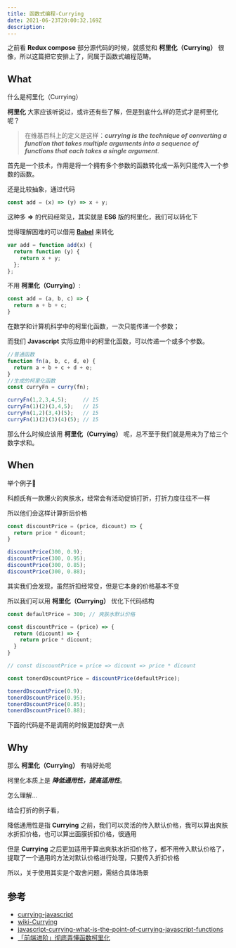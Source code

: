 ```yaml
---
title: 函数式编程-Currying
date: 2021-06-23T20:00:32.169Z
description: 
---
```


之前看 **Redux compose** 部分源代码的时候，就感觉和 **柯里化（Currying）** 很像，所以这篇把它安排上了，同属于函数式编程范畴。

## What

什么是柯里化（Currying）

**柯里化** 大家应该听说过，或许还有些了解，但是到底什么样的范式才是柯里化呢？

>在维基百科上的定义是这样：***currying is the technique of converting a function that takes multiple arguments into a sequence of functions that each takes a single argument***.

首先是一个技术，作用是将一个拥有多个参数的函数转化成一系列只能传入一个参数的函数。

还是比较抽象，通过代码

``` js
const add = (x) => (y) => x + y;
```

这种多 **=>** 的代码经常见，其实就是 **ES6** 版的柯里化，我们可以转化下

觉得理解困难的可以借用 **[Babel](https://www.babeljs.cn/repl)** 来转化

``` js
var add = function add(x) {
  return function (y) {
    return x + y;
  };
};
```

不用 **柯里化（Currying）**:

``` js
const add = (a, b, c) => {
  return a + b + c;
}
```

在数学和计算机科学中的柯里化函数，一次只能传递一个参数；

而我们 **Javascript** 实际应用中的柯里化函数，可以传递一个或多个参数。

``` js
//普通函数
function fn(a, b, c, d, e) {
  return a + b + c + d + e;
}
//生成的柯里化函数
const curryFn = curry(fn);

curryFn(1,2,3,4,5);     // 15
curryFn(1)(2)(3,4,5);   // 15
curryFn(1,2)(3,4)(5);   // 15
curryFn(1)(2)(3)(4)(5); // 15

```

那么什么时候应该用 **柯里化（Currying）** 呢，总不至于我们就是用来为了给三个数字求和。

## When

举个例子🌰

科颜氏有一款爆火的爽肤水，经常会有活动促销打折，打折力度往往不一样

所以他们会这样计算折后价格

``` js
const discountPrice = (price, dicount) => {
  return price * dicount;
}

discountPrice(300, 0.9);
discountPrice(300, 0.95);
discountPrice(300, 0.85);
discountPrice(300, 0.88);
```

其实我们会发现，虽然折扣经常变，但是它本身的价格基本不变

所以我们可以用 **柯里化（Currying）** 优化下代码结构

``` js
const defaultPrice = 300; // 爽肤水默认价格

const discountPrice = (price) => {
  return (dicount) => {
    return price * dicount;
  }
}

// const discountPrice = price => dicount => price * dicount

const tonerdDscountPrice = discountPrice(defaultPrice);

tonerdDscountPrice(0.9);
tonerdDscountPrice(0.95);
tonerdDscountPrice(0.85);
tonerdDscountPrice(0.88);
```

下面的代码是不是调用的时候更加舒爽一点

## Why

那么 **柯里化（Currying）** 有啥好处呢

柯里化本质上是 ***降低通用性，提高适用性***。

怎么理解...

结合打折的例子看，

降低通用性是指 **Currying** 之前，我们可以灵活的传入默认价格，我可以算出爽肤水折扣价格，也可以算出面膜折扣价格，很通用

但是 **Currying** 之后更加适用于算出爽肤水折扣价格了，都不用传入默认价格了，提取了一个通用的方法对默认价格进行处理，只要传入折扣价格

所以，关于使用其实是个取舍问题，需结合具体场景







## 参考
- [currying-javascript](https://www.dottedsquirrel.com/currying-javascript/)
- [wiki-Currying](https://en.wikipedia.org/wiki/Currying)
- [javascript-currying-what-is-the-point-of-currying-javascript-functions](https://www.jondjones.com/frontend/javascript/functional-programming/javascript-currying-what-is-the-point-of-currying-javascript-functions/)
- [「前端进阶」彻底弄懂函数柯里化](https://juejin.cn/post/6844903882208837645)